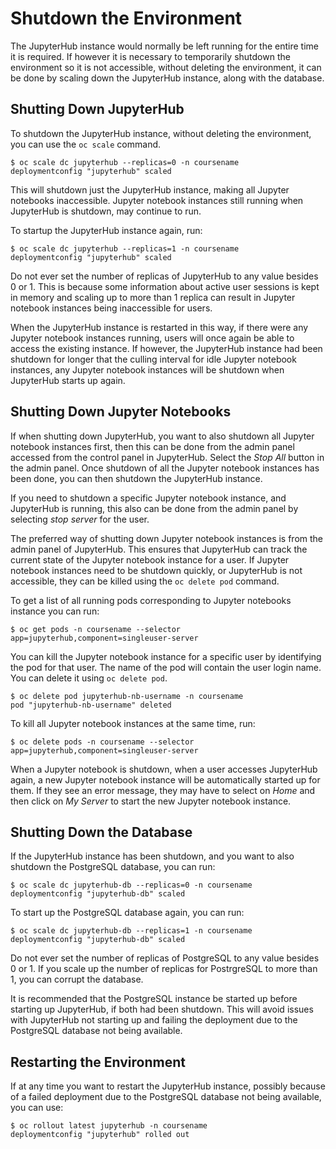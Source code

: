# Shutdown the Environment

The JupyterHub instance would normally be left running for the entire time it is required. If however it is necessary to temporarily shutdown the environment so it is not accessible, without deleting the environment, it can be done by scaling down the JupyterHub instance, along with the database.

## Shutting Down JupyterHub

To shutdown the JupyterHub instance, without deleting the environment, you can use the ``oc scale`` command.

```
$ oc scale dc jupyterhub --replicas=0 -n coursename
deploymentconfig "jupyterhub" scaled
```

This will shutdown just the JupyterHub instance, making all Jupyter notebooks inaccessible. Jupyter notebook instances still running when JupyterHub is shutdown, may continue to run.

To startup the JupyterHub instance again, run:

```
$ oc scale dc jupyterhub --replicas=1 -n coursename
deploymentconfig "jupyterhub" scaled
```

Do not ever set the number of replicas of JupyterHub to any value besides 0 or 1. This is because some information about active user sessions is kept in memory and scaling up to more than 1 replica can result in Jupyter notebook instances being inaccessible for users.

When the JupyterHub instance is restarted in this way, if there were any Jupyter notebook instances running, users will once again be able to access the existing instance. If however, the JupyterHub instance had been shutdown for longer that the culling interval for idle Jupyter notebook instances, any Jupyter notebook instances will be shutdown when JupyterHub starts up again.

## Shutting Down Jupyter Notebooks

If when shutting down JupyterHub, you want to also shutdown all Jupyter notebook instances first, then this can be done from the admin panel accessed from the control panel in JupyterHub. Select the _Stop All_ button in the admin panel. Once shutdown of all the Jupyter notebook instances has been done, you can then shutdown the JupyterHub instance.

If you need to shutdown a specific Jupyter notebook instance, and JupyterHub is running, this also can be done from the admin panel by selecting _stop server_ for the user.

The preferred way of shutting down Jupyter notebook instances is from the admin panel of JupyterHub. This ensures that JupyterHub can track the current state of the Jupyter notebook instance for a user. If Jupyter notebook instances need to be shutdown quickly, or JupyterHub is not accessible, they can be killed using the ``oc delete pod`` command.

To get a list of all running pods corresponding to Jupyter notebooks instance you can run:

```
$ oc get pods -n coursename --selector app=jupyterhub,component=singleuser-server
```

You can kill the Jupyter notebook instance for a specific user by identifying the pod for that user. The name of the pod will contain the user login name. You can delete it using ``oc delete pod``.

```
$ oc delete pod jupyterhub-nb-username -n coursename
pod "jupyterhub-nb-username" deleted
```

To kill all Jupyter notebook instances at the same time, run:

```
$ oc delete pods -n coursename --selector app=jupyterhub,component=singleuser-server
```

When a Jupyter notebook is shutdown, when a user accesses JupyterHub again, a new Jupyter notebook instance will be automatically started up for them. If they see an error message, they may have to select on _Home_ and then click on _My Server_ to start the new Jupyter notebook instance.

## Shutting Down the Database

If the JupyterHub instance has been shutdown, and you want to also shutdown the PostgreSQL database, you can run:

```
$ oc scale dc jupyterhub-db --replicas=0 -n coursename
deploymentconfig "jupyterhub-db" scaled
```

To start up the PostgreSQL database again, you can run:

```
$ oc scale dc jupyterhub-db --replicas=1 -n coursename
deploymentconfig "jupyterhub-db" scaled
```

Do not ever set the number of replicas of PostgreSQL to any value besides 0 or 1. If you scale up the number of replicas for PostrgreSQL to more than 1, you can corrupt the database.

It is recommended that the PostgreSQL instance be started up before starting up JupyterHub, if both had been shutdown. This will avoid issues with JupyterHub not starting up and failing the deployment due to the PostgreSQL database not being available.

## Restarting the Environment

If at any time you want to restart the JupyterHub instance, possibly because of a failed deployment due to the PostgreSQL database not being available, you can use:

```
$ oc rollout latest jupyterhub -n coursename
deploymentconfig "jupyterhub" rolled out
```
